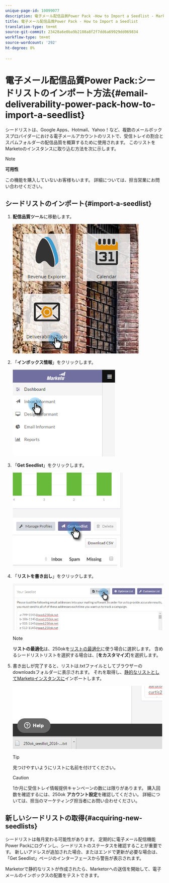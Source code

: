 ```yaml
---
unique-page-id: 10099077
description: 電子メール配信品質Power Pack -How to Import a Seedlist - Marketto Docs - Product Documentation
title: 電子メール配信品質Power Pack - How to Import a Seedlist
translation-type: tm+mt
source-git-commit: 23428a6e0ba9b2108a8f2f7dd6a69929dd069834
workflow-type: tm+mt
source-wordcount: '292'
ht-degree: 0%

---
```



# 電子メール配信品質Power Pack:シードリストのインポート方法{#email-deliverability-power-pack-how-to-import-a-seedlist}

シードリストは、Google Apps、Hotmail、Yahoo！など、複数のメールボックスプロバイダーにおける電子メールアカウントのリストで、受信トレイの割合とスパムフォルダーの配信品質を概算するために使用されます。 このリストをMarketoのインスタンスに取り込む方法を次に示します。

>[!NOTE]
>
>**可用性**
>
>この機能を購入していないお客様もいます。 詳細については、担当営業にお問い合わせください。

## シードリストのインポート{#import-a-seedlist}

1. **配信品質ツール**&#x200B;に移動します。

   ![](assets/one-1.png)

1. 「**インボックス情報**」をクリックします。

   ![](assets/two-1.png)

1. 「**Get Seedlist**」をクリックします。

   ![](assets/three-1.png)

1. 「**リストを書き出し**」をクリックします。

   ![](assets/four.png)

   >[!NOTE]
   >
   >**リストの最適化**&#x200B;は、250okを[リストの最適化](http://support.250ok.com/hc/en-us/articles/216763528-What-is-the-list-optimizer-and-why-should-I-use-it-)に使う場合に選択します。 含めるシードリストリストを選択する場合は、[**をカスタマイズ**]を選択します。

1. 書き出しが完了すると、リストは.txtファイルとしてブラウザーのdownloadsフォルダーに表示されます。 それを取得し、[静的なリストとしてMarketoインスタンスに](../../../getting-started/quick-wins/import-a-list-of-people.md)インポートします。

   ![](assets/five.png)

   >[!TIP]
   >
   >見つけやすいようにリストに名前を付けてください。

   >[!CAUTION]
   >
   >1か月に受信トレイ情報提供キャンペーンの数には限りがあります。 購入回数を確認するには、250ok **アカウント設定**&#x200B;を確認してください。 詳細については、担当のマーケティング担当者にお問い合わせください。

## 新しいシードリストの取得{#acquiring-new-seedlists}

シードリストは毎月変わる可能性があります。 定期的に電子メール配信機能Power Packにログインし、シードリストのステータスを確認することが重要です。 新しいアドレスが追加された場合、またはエンドで更新が必要な場合は、「Get Seedlist」ページのインターフェースから警告が表示されます。

Marketorで静的なリストが作成されたら、Marketorへの送信を開始して、電子メールのインボックスの配置をテストできます。